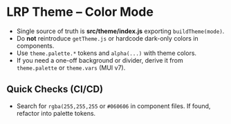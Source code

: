 # LRP Theme – Color Mode

* Single source of truth is **src/theme/index.js** exporting `buildTheme(mode)`.
* Do **not** reintroduce `getTheme.js` or hardcode dark-only colors in components.
* Use `theme.palette.*` tokens and `alpha(...)` with theme colors.
* If you need a one-off background or divider, derive it from `theme.palette` or `theme.vars` (MUI v7).

## Quick Checks (CI/CD)
- Search for `rgba(255,255,255` or `#060606` in component files. If found, refactor into palette tokens.
